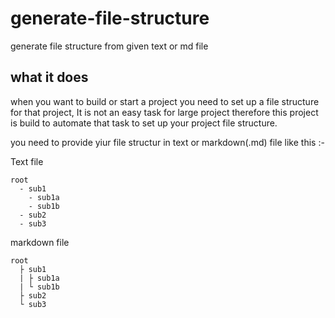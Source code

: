 # generate-file-structure
generate file structure from given text or md file

## what it does
when you want to build or start a project you need to set up a file structure for that project, It is not an easy task for large project therefore this project is build to automate that task to set up your project file structure.

you need to provide yiur file structur in text or markdown(.md) file like this :-

Text file
```
root
  - sub1
    - sub1a
    - sub1b
  - sub2
  - sub3
```

markdown file
```
root
  ├ sub1
  | ├ sub1a
  | └ sub1b
  ├ sub2
  └ sub3
```
